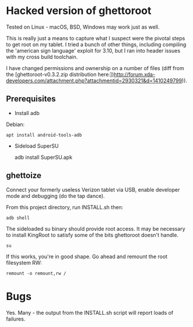 # Hacked version of ghettoroot

Tested on Linux - macOS, BSD, Windows may work just as well.

This is really just a means to capture what I suspect were the pivotal steps to get root on my tablet. I tried a bunch of other things, including compiling the 'american sign language' exploit for 3.10, but I ran into header issues with my cross build toolchain.

I have changed permissions and ownership on a number of files (diff from the [ghettoroot-v0.3.2.zip distribution here:])http://forum.xda-developers.com/attachment.php?attachmentid=2930321&d=1410249799)).


## Prerequisites

- Install adb

Debian:

    apt install android-tools-adb

- Sideload SuperSU

    adb install SuperSU.apk

## ghettoize

Connect your formerly useless Verizon tablet via USB, enable developer mode and debugging (do the tap dance).

From this project directory, run INSTALL.sh then:

    adb shell

The sideloaded su binary should provide root access. It may be necessary to install KingRoot to satisfy some of the bits ghettoroot doesn't handle.

    su

If this works, you're in good shape. Go ahead and remount the root filesystem RW:

    remount -o remount,rw /

# Bugs

Yes. Many - the output from the INSTALL.sh script will report loads of failures.


